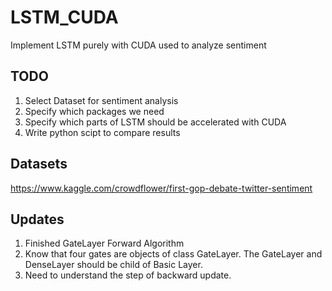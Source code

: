 # LSTM_CUDA
Implement LSTM purely with CUDA used to analyze sentiment

## TODO
1. Select Dataset for sentiment analysis
2. Specify which packages we need
3. Specify which parts of LSTM should be accelerated with CUDA 
4. Write python scipt to compare results

## Datasets
https://www.kaggle.com/crowdflower/first-gop-debate-twitter-sentiment

## Updates
1. Finished GateLayer Forward Algorithm
2. Know that four gates are objects of class GateLayer. The GateLayer and DenseLayer should be child of Basic Layer.
3. Need to understand the step of backward update.
